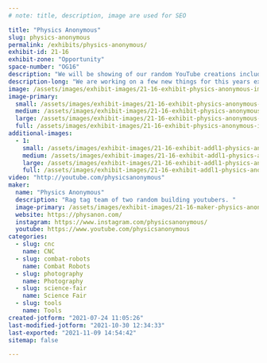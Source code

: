 ```yaml
---
# note: title, description, image are used for SEO

title: "Physics Anonymous"
slug: physics-anonymous
permalink: /exhibits/physics-anonymous/
exhibit-id: 21-16
exhibit-zone: "Opportunity"
space-number: "OG16"
description: "We will be showing of our random YouTube creations including our updated cloud chamber design."
description-long: "We are working on a few new things for this years exhibit, including our entry into the RoboRuckus Competition. Come check us out."
image: /assets/images/exhibit-images/21-16-exhibit-physics-anonymous-img-20191110-130420-large.jpg
image-primary: 
  small: /assets/images/exhibit-images/21-16-exhibit-physics-anonymous-img-20191110-130420-small.jpg
  medium: /assets/images/exhibit-images/21-16-exhibit-physics-anonymous-img-20191110-130420-medium.jpg
  large: /assets/images/exhibit-images/21-16-exhibit-physics-anonymous-img-20191110-130420-large.jpg
  full: /assets/images/exhibit-images/21-16-exhibit-physics-anonymous-img-20191110-130420-full.jpg
additional-images: 
  - 1:
    small: /assets/images/exhibit-images/21-16-exhibit-addl1-physics-anonymous-img-20191110-161413-small.jpg
    medium: /assets/images/exhibit-images/21-16-exhibit-addl1-physics-anonymous-img-20191110-161413-medium.jpg
    large: /assets/images/exhibit-images/21-16-exhibit-addl1-physics-anonymous-img-20191110-161413-large.jpg
    full: /assets/images/exhibit-images/21-16-exhibit-addl1-physics-anonymous-img-20191110-161413-full.jpg
video: "http://youtube.com/physicsanonymous"
maker: 
  name: "Physics Anonymous"
  description: "Rag tag team of two random building youtubers. "
  image-primary: /assets/images/exhibit-images/21-16-maker-physics-anonymous-screenshot-20180322-162059-01-medium.png
  website: https://physanon.com/
  instagram: https://www.instagram.com/physicsanonymous/
  youtube: https://www.youtube.com/physicsanonymous
categories: 
  - slug: cnc
    name: CNC
  - slug: combat-robots
    name: Combat Robots
  - slug: photography
    name: Photography
  - slug: science-fair
    name: Science Fair
  - slug: tools
    name: Tools
created-jotform: "2021-07-24 11:05:26"
last-modified-jotform: "2021-10-30 12:34:33"
last-exported: "2021-11-09 14:54:42"
sitemap: false

---
```

